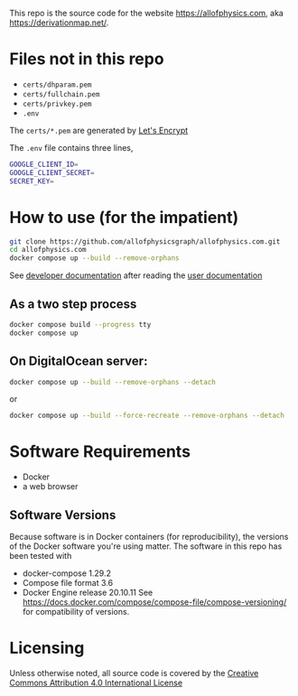 
This repo is the source code for the website <https://allofphysics.com>, aka <https://derivationmap.net/>.



# Files not in this repo
 * `certs/dhparam.pem`
 * `certs/fullchain.pem`
 * `certs/privkey.pem`
 * `.env`

The `certs/*.pem` are generated by [Let's Encrypt](https://letsencrypt.org/)

The `.env` file contains three lines,
```bash
GOOGLE_CLIENT_ID=
GOOGLE_CLIENT_SECRET=
SECRET_KEY=
```

# How to use (for the impatient)

```bash
git clone https://github.com/allofphysicsgraph/allofphysics.com.git
cd allofphysics.com
docker compose up --build --remove-orphans
```

See [developer documentation](https://derivationmap.net/developer_documentation?referrer=github_README) after reading the [user documentation](https://derivationmap.net/user_documentation)


## As a two step process
```bash
docker compose build --progress tty
docker compose up
```
## On DigitalOcean server:

```bash
docker compose up --build --remove-orphans --detach
```
or
```bash
docker compose up --build --force-recreate --remove-orphans --detach
```

# Software Requirements

* Docker
* a web browser

## Software Versions

Because software is in Docker containers (for reproducibility), the versions of the Docker software you're using matter. The
software in this repo has been tested with
* docker-compose 1.29.2
* Compose file format 3.6
* Docker Engine release 20.10.11
See <https://docs.docker.com/compose/compose-file/compose-versioning/> for compatibility of versions.


# Licensing

Unless otherwise noted, all source code is covered by the [Creative Commons Attribution 4.0 International License](http://creativecommons.org/licenses/by/4.0/)
